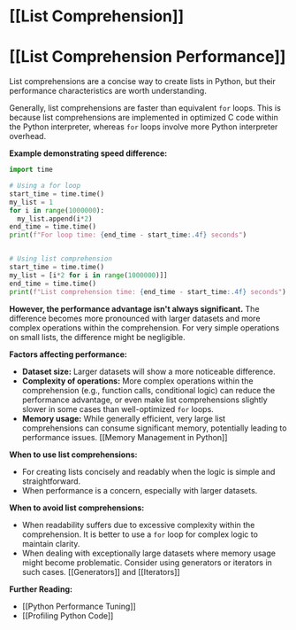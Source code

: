 # [[List Comprehension]]
# [[List Comprehension Performance]] 
List comprehensions are a concise way to create lists in Python, but their performance characteristics are worth understanding.

Generally, list comprehensions are faster than equivalent `for` loops. This is because list comprehensions are implemented in optimized C code within the Python interpreter, whereas `for` loops involve more Python interpreter overhead.

**Example demonstrating speed difference:**

```python
import time

# Using a for loop
start_time = time.time()
my_list = 1
for i in range(1000000):
  my_list.append(i*2)
end_time = time.time()
print(f"For loop time: {end_time - start_time:.4f} seconds")


# Using list comprehension
start_time = time.time()
my_list = [i*2 for i in range(1000000)]]
end_time = time.time()
print(f"List comprehension time: {end_time - start_time:.4f} seconds")
```

**However, the performance advantage isn't always significant.**  The difference becomes more pronounced with larger datasets and more complex operations within the comprehension.  For very simple operations on small lists, the difference might be negligible.


**Factors affecting performance:**

* **Dataset size:** Larger datasets will show a more noticeable difference.
* **Complexity of operations:** More complex operations within the comprehension (e.g., function calls, conditional logic) can reduce the performance advantage, or even make list comprehensions slightly slower in some cases than well-optimized `for` loops.
* **Memory usage:** While generally efficient, very large list comprehensions can consume significant memory, potentially leading to performance issues.  [[Memory Management in Python]]

**When to use list comprehensions:**

* For creating lists concisely and readably when the logic is simple and straightforward.
* When performance is a concern, especially with larger datasets.

**When to avoid list comprehensions:**

* When readability suffers due to excessive complexity within the comprehension.  It is better to use a `for` loop for complex logic to maintain clarity.
* When dealing with exceptionally large datasets where memory usage might become problematic.  Consider using generators or iterators in such cases.  [[Generators]] and [[Iterators]]



**Further Reading:**

* [[Python Performance Tuning]]
* [[Profiling Python Code]]


